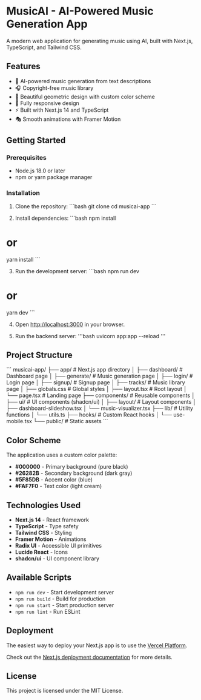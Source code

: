 # MusicAI - AI-Powered Music Generation App

A modern web application for generating music using AI, built with Next.js, TypeScript, and Tailwind CSS.

## Features

- 🎵 AI-powered music generation from text descriptions
- 🎧 Copyright-free music library
- 🎨 Beautiful geometric design with custom color scheme
- 📱 Fully responsive design
- ⚡ Built with Next.js 14 and TypeScript
- 🎭 Smooth animations with Framer Motion

## Getting Started

### Prerequisites

- Node.js 18.0 or later
- npm or yarn package manager

### Installation

1. Clone the repository:
\`\`\`bash
git clone <your-repo-url>
cd musicai-app
\`\`\`

2. Install dependencies:
\`\`\`bash
npm install
# or
yarn install
\`\`\`

3. Run the development server:
\`\`\`bash
npm run dev
# or
yarn dev
\`\`\`

4. Open [http://localhost:3000](http://localhost:3000) in your browser.

5. Run the backend server: 
\'\'\'bash
uvicorn app:app --reload
\'\'\'

## Project Structure

\`\`\`
musicai-app/
├── app/                    # Next.js app directory
│   ├── dashboard/         # Dashboard page
│   ├── generate/          # Music generation page
│   ├── login/             # Login page
│   ├── signup/            # Signup page
│   ├── tracks/            # Music library page
│   ├── globals.css        # Global styles
│   ├── layout.tsx         # Root layout
│   └── page.tsx           # Landing page
├── components/            # Reusable components
│   ├── ui/               # UI components (shadcn/ui)
│   ├── layout/           # Layout components
│   ├── dashboard-slideshow.tsx
│   └── music-visualizer.tsx
├── lib/                  # Utility functions
│   └── utils.ts
├── hooks/                # Custom React hooks
│   └── use-mobile.tsx
└── public/               # Static assets
\`\`\`

## Color Scheme

The application uses a custom color palette:
- **#000000** - Primary background (pure black)
- **#26282B** - Secondary background (dark gray)
- **#5F85DB** - Accent color (blue)
- **#FAF7F0** - Text color (light cream)

## Technologies Used

- **Next.js 14** - React framework
- **TypeScript** - Type safety
- **Tailwind CSS** - Styling
- **Framer Motion** - Animations
- **Radix UI** - Accessible UI primitives
- **Lucide React** - Icons
- **shadcn/ui** - UI component library

## Available Scripts

- `npm run dev` - Start development server
- `npm run build` - Build for production
- `npm run start` - Start production server
- `npm run lint` - Run ESLint

## Deployment

The easiest way to deploy your Next.js app is to use the [Vercel Platform](https://vercel.com/new).

Check out the [Next.js deployment documentation](https://nextjs.org/docs/deployment) for more details.

## License

This project is licensed under the MIT License.
